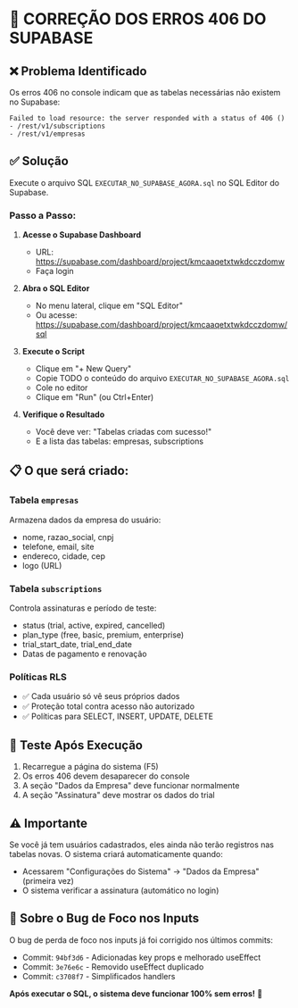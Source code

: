 # 🔧 CORREÇÃO DOS ERROS 406 DO SUPABASE

## ❌ Problema Identificado

Os erros 406 no console indicam que as tabelas necessárias não existem no Supabase:

```
Failed to load resource: the server responded with a status of 406 ()
- /rest/v1/subscriptions
- /rest/v1/empresas
```

## ✅ Solução

Execute o arquivo SQL `EXECUTAR_NO_SUPABASE_AGORA.sql` no SQL Editor do Supabase.

### Passo a Passo:

1. **Acesse o Supabase Dashboard**
   - URL: https://supabase.com/dashboard/project/kmcaaqetxtwkdcczdomw
   - Faça login

2. **Abra o SQL Editor**
   - No menu lateral, clique em "SQL Editor"
   - Ou acesse: https://supabase.com/dashboard/project/kmcaaqetxtwkdcczdomw/sql

3. **Execute o Script**
   - Clique em "+ New Query"
   - Copie TODO o conteúdo do arquivo `EXECUTAR_NO_SUPABASE_AGORA.sql`
   - Cole no editor
   - Clique em "Run" (ou Ctrl+Enter)

4. **Verifique o Resultado**
   - Você deve ver: "Tabelas criadas com sucesso!"
   - E a lista das tabelas: empresas, subscriptions

## 📋 O que será criado:

### Tabela `empresas`
Armazena dados da empresa do usuário:
- nome, razao_social, cnpj
- telefone, email, site
- endereco, cidade, cep
- logo (URL)

### Tabela `subscriptions`
Controla assinaturas e período de teste:
- status (trial, active, expired, cancelled)
- plan_type (free, basic, premium, enterprise)
- trial_start_date, trial_end_date
- Datas de pagamento e renovação

### Políticas RLS
- ✅ Cada usuário só vê seus próprios dados
- ✅ Proteção total contra acesso não autorizado
- ✅ Políticas para SELECT, INSERT, UPDATE, DELETE

## 🧪 Teste Após Execução

1. Recarregue a página do sistema (F5)
2. Os erros 406 devem desaparecer do console
3. A seção "Dados da Empresa" deve funcionar normalmente
4. A seção "Assinatura" deve mostrar os dados do trial

## ⚠️ Importante

Se você já tem usuários cadastrados, eles ainda não terão registros nas tabelas novas. O sistema criará automaticamente quando:
- Acessarem "Configurações do Sistema" → "Dados da Empresa" (primeira vez)
- O sistema verificar a assinatura (automático no login)

## 🐛 Sobre o Bug de Foco nos Inputs

O bug de perda de foco nos inputs já foi corrigido nos últimos commits:
- Commit: `94bf3d6` - Adicionadas key props e melhorado useEffect
- Commit: `3e76e6c` - Removido useEffect duplicado
- Commit: `c3708f7` - Simplificados handlers

**Após executar o SQL, o sistema deve funcionar 100% sem erros!** 🎉
